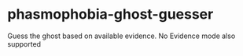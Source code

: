 # phasmophobia-ghost-guesser
Guess the ghost based on available evidence. No Evidence mode also supported
